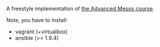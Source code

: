 A freestyle implementation of [the Advanced Mesos course](https://open.mesosphere.com/advanced-course/).

Note, you have to install:

  * vagrant (+virtualbox)
  * ansible (>= 1.9.4)
